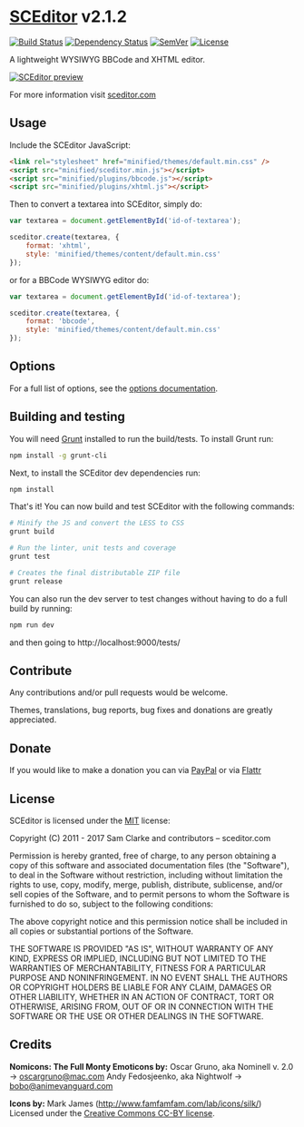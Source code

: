 # [SCEditor](http://www.sceditor.com/) v2.1.2

[![Build Status](http://img.shields.io/travis/samclarke/SCEditor/master.svg?style=flat-square)](https://travis-ci.org/samclarke/SCEditor)
[![Dependency Status](http://img.shields.io/gemnasium/samclarke/SCEditor.svg?style=flat-square)](https://gemnasium.com/samclarke/SCEditor)
[![SemVer](http://img.shields.io/:semver-✓-brightgreen.svg?style=flat-square)](http://semver.org)
[![License](http://img.shields.io/npm/l/sceditor.svg?style=flat-square)](https://github.com/samclarke/SCEditor/blob/master/LICENSE.md)

A lightweight WYSIWYG BBCode and XHTML editor.

[![SCEditor preview](https://cdn.rawgit.com/samclarke/SCEditor/49c696b8/preview.svg)](https://www.sceditor.com/)

For more information visit [sceditor.com](http://www.sceditor.com/)


## Usage

Include the SCEditor JavaScript:

```html
<link rel="stylesheet" href="minified/themes/default.min.css" />
<script src="minified/sceditor.min.js"></script>
<script src="minified/plugins/bbcode.js"></script>
<script src="minified/plugins/xhtml.js"></script>
```

Then to convert a textarea into SCEditor, simply do:

```js
var textarea = document.getElementById('id-of-textarea');

sceditor.create(textarea, {
	format: 'xhtml',
	style: 'minified/themes/content/default.min.css'
});
```

or for a BBCode WYSIWYG editor do:

```js
var textarea = document.getElementById('id-of-textarea');

sceditor.create(textarea, {
	format: 'bbcode',
	style: 'minified/themes/content/default.min.css'
});
```



## Options

For a full list of options, see the [options documentation](http://www.sceditor.com/documentation/options/).



## Building and testing

You will need [Grunt](http://gruntjs.com/) installed to run the build/tests. To install Grunt run:

```bash
npm install -g grunt-cli
```

Next, to install the SCEditor dev dependencies run:

```bash
npm install
```

That's it! You can now build and test SCEditor with the following commands:

```bash
# Minify the JS and convert the LESS to CSS
grunt build

# Run the linter, unit tests and coverage
grunt test

# Creates the final distributable ZIP file
grunt release
```

You can also run the dev server to test changes without having to do a full
build by running:

```bash
npm run dev
```

and then going to http://localhost:9000/tests/


## Contribute

Any contributions and/or pull requests would be welcome.

Themes, translations, bug reports, bug fixes and donations are greatly appreciated.



## Donate

If you would like to make a donation you can via
[PayPal](https://www.paypal.com/cgi-bin/webscr?cmd=_s-xclick&hosted_button_id=AVJSF5NEETYYG)
or via [Flattr](http://flattr.com/thing/400345/SCEditor)



## License

SCEditor is licensed under the [MIT](/LICENSE.md) license:


Copyright (C) 2011 - 2017 Sam Clarke and contributors – sceditor.com

Permission is hereby granted, free of charge, to any person obtaining a copy of this software and associated documentation files (the "Software"), to deal in the Software without restriction, including without limitation the rights to use, copy, modify, merge, publish, distribute, sublicense, and/or sell copies of the Software, and to permit persons to whom the Software is furnished to do so, subject to the following conditions:

The above copyright notice and this permission notice shall be included in all copies or substantial portions of the Software.

THE SOFTWARE IS PROVIDED "AS IS", WITHOUT WARRANTY OF ANY KIND, EXPRESS OR IMPLIED, INCLUDING BUT NOT LIMITED TO THE WARRANTIES OF MERCHANTABILITY, FITNESS FOR A PARTICULAR PURPOSE AND NONINFRINGEMENT. IN NO EVENT SHALL THE AUTHORS OR COPYRIGHT HOLDERS BE LIABLE FOR ANY CLAIM, DAMAGES OR OTHER LIABILITY, WHETHER IN AN ACTION OF CONTRACT, TORT OR OTHERWISE, ARISING FROM, OUT OF OR IN CONNECTION WITH THE SOFTWARE OR THE USE OR OTHER DEALINGS IN THE SOFTWARE.



## Credits

**Nomicons: The Full Monty Emoticons by:**
Oscar Gruno, aka Nominell v. 2.0 -> oscargruno@mac.com
Andy Fedosjeenko, aka Nightwolf -> bobo@animevanguard.com

**Icons by:**
Mark James (http://www.famfamfam.com/lab/icons/silk/)
Licensed under the [Creative Commons CC-BY license](http://creativecommons.org/licenses/by/3.0/).
